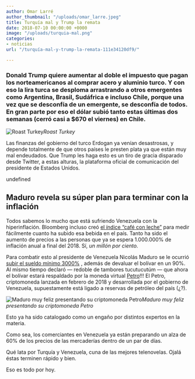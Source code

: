 ```yaml
---
author: Omar Larré
author_thumbnail: "/uploads/omar_larre.jpeg"
title: Turquía mal y Trump la remata
date: 2018-07-10 00:00:00 +0000
image: "/uploads/turquia-mal.png"
categories:
- noticias
url: "/turquía-mal-y-trump-la-remata-111e34120df9/"

---
```

### Donald Trump quiere aumentar al doble el impuesto que pagan los norteamericanos al comprar acero y aluminio turco. Y con eso la lira turca se desploma arrastrando a otros emergentes como Argentina, Brasil, Sudáfrica e incluso Chile, porque una vez que se desconfía de un emergente, se desconfía de todos. En gran parte por eso el dólar subió tanto estas últimas dos semanas (cerró casi a $670 el viernes) en Chile.

![Roast Turkey](/uploads/turquía-mal-y8582.jpg)_Roast Turkey_

Las finanzas del gobierno del turco Erdogan ya venían desastrosas, y depende totalmente de que otros países le presten plata ya que están muy mal endeudados. Que Trump les haga esto es un tiro de gracia disparado desde Twitter, a estas alturas, la plataforma oficial de comunicación del presidente de Estados Unidos.

undefined

## Maduro revela su súper plan para terminar con la inflación

Todos sabemos lo mucho que está sufriendo Venezuela con la hiperinflación. Bloomberg incluso creó [el índice “café con leche”](https://www.bloomberg.com/features/2016-venezuela-cafe-con-leche-index/) para medir fácilmente cuanto ha subido esa bebida en el país. Tanto ha sido el aumento de precios a las personas que ya se espera 1.000.000% de inflación anual a final del 2018. Sí, _un millón por ciento._

Para combatir esto al presidente de Venezuela Nicolás Maduro se le ocurrió [subir el sueldo mínimo 3000%](https://www.washingtonpost.com/world/the_americas/maduro-has-a-plan-to-fix-venezuelas-inflation----which-may-make-things-worse/2018/08/19/7a6ee048-a3bf-11e8-ad6f-080770dcddc2_story.html?utm_term=.9e443f26a0bb) , además de devaluar el bolívar en un 90%. Al mismo tiempo declaró — redoble de tambores tucutucutúm — que ahora el bolívar estará respaldado por la moneda virtual [Petro](https://en.wikipedia.org/wiki/Petro_(cryptocurrency))!!! El Petro, criptomoneda lanzada en febrero de 2018 y desarrollada por el gobierno de Venezuela, supuestamente está ligado a reservas de petróleo del país (¿?).

![Maduro muy feliz presentando su criptomoneda Petro](/uploads/turquía-mal-y5467.jpg)_Maduro muy feliz presentando su criptomoneda Petro_

Esto ya ha sido catalogado como un engaño por distintos expertos en la materia.

Como sea, los comerciantes en Venezuela ya están preparando un alza de 60% de los precios de las mercaderías dentro de un par de días.

Qué lata por Turquía y Venezuela, cuna de las mejores telenovelas. Ojalá éstas terminen rápido y bien.

Eso es todo por hoy.